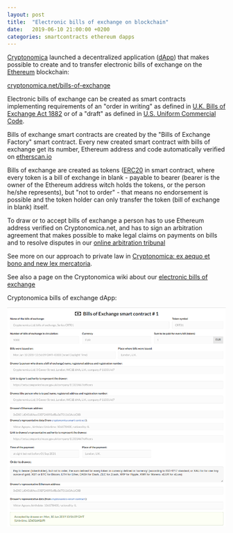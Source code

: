 ```yaml
---
layout: post
title:  "Electronic bills of exchange on blockchain"
date:   2019-06-10 21:00:00 +0200
categories: smartcontracts ethereum dapps
---
```


[Cryptonomica](https://cryptonomica.net) launched a decentralized application ([dApp](https://ethereum.stackexchange.com/questions/383/what-is-a-dapp)) 
that makes possible to create and to transfer electronic bills of exchange on the [Ethereum](https://ethereum.org) blockchain:

[cryptonomica.net/bills-of-exchange](https://cryptonomica.net/bills-of-exchange/)

Electronic bills of exchange can be created as smart contracts implementing requirements of an "order in writing" 
as defined in [U.K. Bills of Exchange Act 1882](http://www.legislation.gov.uk/ukpga/Vict/45-46/61/contents) 
or of a "draft" as defined in [U.S. Uniform Commercial Code](https://www.law.cornell.edu/ucc/3/3-104).

Bills of exchange smart contracts are created by the "Bills of Exchange Factory" smart contract. 
Every new created smart contract with bills of exchange get its number, Ethereum address and code automatically 
verified on [etherscan.io](https://etherscan.io)

Bills of exchange are created as tokens ([ERC20](https://github.com/ethereum/EIPs/blob/master/EIPS/eip-20.md) 
in smart contract, where every token is a bill of exchange in blank - payable to bearer (bearer is the owner 
of the Ethereum address witch holds the tokens, or the person he/she represents), but "not to order" - that means 
no endorsement is possible and the token holder can only transfer the token (bill of exchange in blank) itself.

To draw or to accept bills of exchange a person has to use Ethereum address verified on Cryptonomica.net, 
and has to sign an arbitration agreement that makes possible to make legal claims on payments on bills and to 
resolve disputes in our [online arbitration tribunal](https://cryptonomica.net/#!/arbitration)  

See more on our approach to private law in 
[Cryptonomica: ex aequo et bono and new lex mercatoria](https://medium.com/cryptonomica/cryptonomica-ex-aequo-et-bono-and-new-lex-mercatoria-72eef36a2cd5).

See also a page on the Cryptonomica wiki about our [electronic bills of exchange](https://github.com/Cryptonomica/cryptonomica/wiki/electronic-bills-of-exchange)

Cryptonomica bills of exchange dApp: 

[![Cryptonomica bills of exchange dApp](/images/2019-06-10_21-20.cryptonomica.bills.of.exchange.png)](https://cryptonomica.net/bills-of-exchange/)